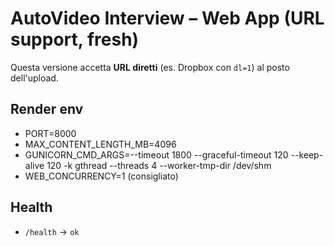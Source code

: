 # AutoVideo Interview – Web App (URL support, fresh)

Questa versione accetta **URL diretti** (es. Dropbox con `dl=1`) al posto dell'upload.

## Render env
- PORT=8000
- MAX_CONTENT_LENGTH_MB=4096
- GUNICORN_CMD_ARGS=--timeout 1800 --graceful-timeout 120 --keep-alive 120 -k gthread --threads 4 --worker-tmp-dir /dev/shm
- WEB_CONCURRENCY=1 (consigliato)

## Health
- `/health` → `ok`
